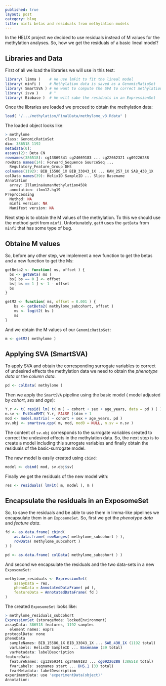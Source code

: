 ```yaml
---
published: true
layout: post
category: blog
title: minfi betas and residuals from methylation models
---
```


In the HELIX project we decided to use residuals instead of M values for the methylation analyses. So, how we get the residuals of a basic lineal model?

## Libraries and Data

First of all we load the libraries we will use in this test:

```r
library( limma )    # We use lmFit to fit the lineal model
library( minfi )    # Methylation data is saved as a GenomicRatioSet
library( SmartSVA ) # We want to compute the SVA to correct methylation data
library( isva )     # "
library( Biobase )  # We will sabe the residuals in an ExpressionSet
```

Once the libraries are loaded we proceed to obtain the methylation data:

```r
load( "/.../methylation/FinalData/methylome_v3.Rdata" )
```

The loaded object looks like:

```r
> methylome
class: GenomicRatioSet 
dim: 386518 1192 
metadata(0):
assays(2): Beta CN
rownames(386518): cg13869341 cg24669183 ... cg22662321 cg09226288
rowData names(14): Forward_Sequence SourceSeq ...
  Regulatory_Feature_Group DHS
colnames(1192): BIB_15586_1X BIB_33043_1X ... KAN_257_1X SAB_430_1X
colData names(39): HelixID SampleID ... Slide Basename
Annotation
  array: IlluminaHumanMethylation450k
  annotation: ilmn12.hg19
Preprocessing
  Method: NA
  minfi version: NA
  Manifest version: NA
```

Next step is to obtain the M values of the methylation. To this we should use the method `getM` from `minfi`. Unfortunately, `getM` uses the `getBeta` from `minfi` that has some type of bug. 

## Obtaine M values

So, before any other step, we implement a new function to get the betas and a new function to get the Ms:

```r
getBeta2 <- function( ms, offset ) {
  bs <- getBeta( ms )
  bs[ bs == 0 ] <- offset
  bs[ bs == 1 ] <- 1 - offset
  bs
}

getM2 <- function( ms, offset = 0.001 ) {
    bs <- getBeta2( methylome_subcohort, offset )
    ms <- logit2( bs )
    ms
}
```

And we obtain the M values of our `GenomicRatioSet`:

```r
m <- getM2( methylome )
```

## Applying SVA (SmartSVA)

To apply SVA and obtain the corresponding surrogate variables to correct of undesired effects the methylation data we need to obtain the *phenotype data* or the *column data*.

```r
pd <- colData( methylome )
```

Then we apply the `SmartSVA` pipeline using the basic model ( model adjusted by *cohort*, *sex* and *age*):

```r
Y.r <- t( resid( lm( t( m ) ~ cohort + sex + age_years, data = pd ) ) )
n.sv <- EstDimRMT( Y.r, FALSE )$dim + 1
mod <- model.matrix( ~ cohort + sex + age_years, pd )
sv.obj <- smartsva.cpp( m, mod, mod0 = NULL, n.sv = n.sv )
```
The content of `sv.obj` corresponds to the surrogate variables created to correct the undesired effects in the methylation data. So, the next step is to create a model including this surrogate variables and finally obtain the residuals of the basic-surrogate model.

The new model is easily created using `cbind`:

```r
model <- cbind( mod, sv.obj$sv)
```

Finally we get the residuals of the new model with:

```r
res <- residuals( lmFit( m, model ), m )
```

## Encapsulate the residuals in an ExposomeSet

So, to save the residuals and be able to use them in limma-like pipelines we encapsulate them in an `ExposomeSet`. So, first we get the *phenotype data* and *feature data*.

```r
fd <- as.data.frame( cbind( 
    as.data.frame( rowRanges( methylome_subcohort ) ),
    rowData( methylome_subcohort )
) )

pd <- as.data.frame( colData( methylome_subcohort ) )
```

And second we encapsulate the residuals and the two data-sets in a new `ExposomeSet`:

```r
methylome_residuals <- ExpressionSet(
    assayData = res,
    phenoData = AnnotatedDataFrame( pd ),
    featureData = AnnotatedDataFrame( fd )
)
```

The created `ExposomeSet` looks like:

```r
> methylome_residuals_subcohort
ExpressionSet (storageMode: lockedEnvironment)
assayData: 386518 features, 1192 samples
  element names: exprs
protocolData: none
phenoData
  sampleNames: BIB_15586_1X BIB_33043_1X ... SAB_430_1X (1192 total)
  varLabels: HelixID SampleID ... Basename (39 total)
  varMetadata: labelDescription
featureData
  featureNames: cg13869341 cg24669183 ... cg09226288 (386518 total)
  fvarLabels: seqnames start ... DHS.1 (33 total)
  fvarMetadata: labelDescription
experimentData: use 'experimentData(object)'
Annotation:
```

